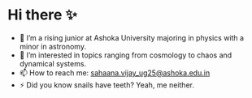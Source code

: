 # Hi there ✨

- 🔭 I’m a rising junior at Ashoka University majoring in physics with a minor in astronomy.
- 🌱 I’m interested in topics ranging from cosmology to chaos and dynamical systems.
- 📫 How to reach me: sahaana.vijay_ug25@ashoka.edu.in
- ⚡ Did you know snails have teeth? Yeah, me neither.
